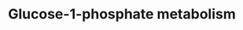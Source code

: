 ---
annotations:
- id: PW:0000532
  parent: classic metabolic pathway
  type: Pathway Ontology
  value: glycogen biosynthetic pathway
- id: PW:0000555
  parent: regulatory pathway
  type: Pathway Ontology
  value: glucose utilization pathway
- id: PW:0000558
  parent: regulatory pathway
  type: Pathway Ontology
  value: glucose conversion pathway
authors:
- J.Heckman
- MaintBot
- Christine Chichester
- Egonw
- DeSl
- Mkutmon
citedin:
- archived: 10.5281/zenodo.7058732
  link: PMC5753270
description: 'Glycogen, a branched polymer of glucose, is a storage molecule whose
  accumulation is under rigorous control in many cells. In Saccharomyces cerevisiae,
  glycogen biosynthesis involves three processes: nucleation, elongation, and branching
  (also known as ramification). The formation of glycogen begins when either Glg1p
  or Glg2p uses UDP-glucose to self-glucosylate to produce a short alpha (1,4)-glucosyl
  chain covalently attached to one of their internal tyrosine residues. After the
  self-glucosylation of Glg1p or Glg2p, glycogen synthase is able to extend the linear
  alpha (1,4)-glucosyl chains of glycogen by catalyzing the formation of alpha (1,4)-glucosidic
  bonds from UDP- glucose at the non-reducing ends. Branches can be added into the
  glycogen molecule by Glc3p, which is the glycogen branching enzyme (EC:2.4.1.18)
  in S. cerevisiae.'
last-edited: 2019-09-17
organisms:
- Saccharomyces cerevisiae
redirect_from:
- /index.php/Pathway:WP260
- /instance/WP260
revision: null
schema-jsonld:
- '@context': https://schema.org/
  '@id': https://wikipathways.github.io/pathways/WP260.html
  '@type': Dataset
  creator:
    '@type': Organization
    name: WikiPathways
  description: 'Glycogen, a branched polymer of glucose, is a storage molecule whose
    accumulation is under rigorous control in many cells. In Saccharomyces cerevisiae,
    glycogen biosynthesis involves three processes: nucleation, elongation, and branching
    (also known as ramification). The formation of glycogen begins when either Glg1p
    or Glg2p uses UDP-glucose to self-glucosylate to produce a short alpha (1,4)-glucosyl
    chain covalently attached to one of their internal tyrosine residues. After the
    self-glucosylation of Glg1p or Glg2p, glycogen synthase is able to extend the
    linear alpha (1,4)-glucosyl chains of glycogen by catalyzing the formation of
    alpha (1,4)-glucosidic bonds from UDP- glucose at the non-reducing ends. Branches
    can be added into the glycogen molecule by Glc3p, which is the glycogen branching
    enzyme (EC:2.4.1.18) in S. cerevisiae.'
  keywords:
  - (1,4-alpha-D-Glucosyl)n+1 - R
  - (1,4-alpha-D-glucosyl)n - R
  - GLC3
  - GSY1
  - GSY2
  - Glycogen
  - H2O
  - NADP
  - NADPH
  - PGM1
  - PGM2
  - UDP
  - UDP-D-glucose
  - UGP1
  - UTP
  - YHL012W
  - a glucosylated glycogenin
  - beta-D-Glucose
  - delta-Glucono-delta-lactone
  - fructose
  - glucose-1-phosphate
  - glucose-6-phosphate
  - phosphate
  - pyrophosphate
  license: CC0
  name: Glucose-1-phosphate metabolism
seo: CreativeWork
title: Glucose-1-phosphate metabolism
wpid: WP260
---
